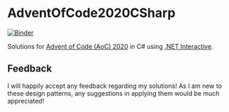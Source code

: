 # AdventOfCode2020CSharp
[![Binder](https://mybinder.org/badge_logo.svg)](https://mybinder.org/v2/gh/oddrationale/AdventOfCode2020CSharp/main?urlpath=lab)

Solutions for [Advent of Code (AoC) 2020](https://adventofcode.com/2020) in C# using [.NET Interactive](https://github.com/dotnet/interactive).

## Feedback

I will happily accept any feedback regarding my solutions! As I am new to these design patterns, any suggestions in applying them would be much appreciated!
